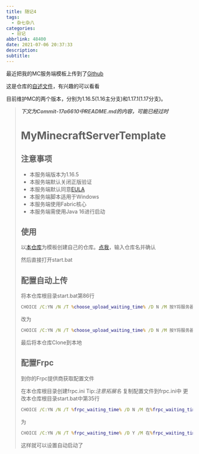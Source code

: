 ```yaml
---
title: 随记4
tags:
  - 杂七杂八
categories:
  - 日记
abbrlink: 48400
date: 2021-07-06 20:37:33
description:
subtitle:
---
```


最近把我的MC服务端模板上传到了[Github](https://github.com/Cccc-owo/MyMCServer/)

这是仓库的[自述文件](https://github.com/Cccc-owo/MyMCServer/blob/1.16/README.md)，有兴趣的可以看看

目前维护MC的两个版本，分别为1.16.5(1.16主分支)和1.17.1(1.17分支)。

> ***下文为Commit-17a6610中README.md的内容，可能已经过时***
> # MyMinecraftServerTemplate
>
> ## 注意事项
>
> - 本服务端版本为1.16.5
> - 本服务端默认关闭正版验证
> - 本服务端默认同意[EULA](https://account.mojang.com/documents/minecraft_eula)
> - 本服务端脚本适用于Windows
> - 本服务端使用Fabric核心
> - 本服务端需使用Java 16进行启动
>
> ## 使用
>
> 以[本仓库](https://github.com/Cccc-owo/MyMinecraftServerTemplate)为模板创建自己的仓库。[点我](https://github.com/Cccc-owo/MyMinecraftServerTemplate/generate)，输入仓库名并确认
>
> 然后直接打开start.bat
>
> ## 配置自动上传
>
> 将本仓库根目录start.bat第86行
>
> ```bat
> CHOICE /C:YN /N /T %choose_upload_waiting_time% /D N /M 按Y将服务器上传至配置好的Github仓库，等待%choose_upload_waiting_time%秒> 自动跳过。
> ```
>
> 改为
>
> ```bat
> CHOICE /C:YN /N /T %choose_upload_waiting_time% /D N /M 按Y将服务器上传至配置好的Github仓库，等待%choose_upload_waiting_time%秒> 自动跳过。
> ```
>
> 最后将本仓库Clone到本地
>
> ## 配置Frpc
>
> 到你的Frpc提供商获取配置文件
>
> 在本仓库根目录创建frpc.ini
> Tip:*注意拓展名*
> 复制配置文件到frpc.ini中
> 更改本仓库根目录start.bat中第35行
>
> ```bat
> CHOICE /C:YN /N /T %frpc_waiting_time% /D N /M 在%frpc_waiting_time%秒内,按N以忽略,按Y启动Frpc,默认忽略
> ```
>
> 为
>
> ```bat
> CHOICE /C:YN /N /T %frpc_waiting_time% /D Y /M 在%frpc_waiting_time%秒内,按N以忽略,按Y启动Frpc,默认启动
> ```
>
> 这样就可以设置自动启动了

